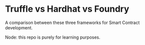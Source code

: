 # Truffle vs Hardhat vs Foundry

A comparison between these three frameworks for Smart Contract development.

Node: this repo is purely for learning purposes.

